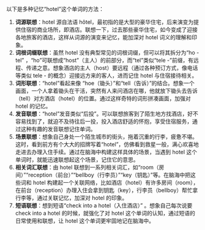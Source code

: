 以下是多种记忆“hotel”这个单词的方法：
1. **词源联想**：hotel 源自法语 hôtel，最初指的是大型的豪华住宅，后来演变为提供住宿的商业场所，即酒店。联想一下，过去那些豪华住宅，如今变成了迎接各地旅客的酒店，这样从词源的演变来记忆，能加深对 hotel 词义的理解和印象。
2. **词根词缀联想**：虽然 hotel 没有典型常见的词根词缀，但可以将其拆分为“ho - tel” ，“ho”可联想成“host”（主人）的前部分，而“tel”类似“tele -”前缀，有远程、传递之意。想象酒店的主人（host）要远程（通过各种预订方式，像电话等类似 tele - 的概念）迎接远方来的客人，进而记住 hotel 与住宿接待相关。
3. **词形联想**：“hotel”看起来像 “hoe（锄头）”和“tell（告诉）”的结合。想象一个画面，一个人拿着锄头在干活，突然有人来问酒店在哪，他就放下锄头去告诉（tell）对方酒店（hotel）的位置。通过这样奇特的词形拼凑画面，加强对 hotel 的记忆。
4. **发音联想**：“hotel”发音类似“后投”。可以联想旅客到了陌生地方找酒店，好不容易找到了，就迫不及待往后一投，投入酒店舒适的怀抱，享受住宿服务，通过这种有趣的发音联想记住单词。
5. **场景联想**：想象自己身处一个陌生城市的街头，拖着沉重的行李，疲惫不堪。这时，看到前方有个大大的招牌写着“hotel”，仿佛看到救星一般，满心欢喜地走进去办理入住手续。通过在脑海中构建这样具体的场景，当遇到 hotel 这个单词时，就能迅速联想起这个场景，记住它的意思。
6. **相关词汇联想**：由 hotel 联想到一系列相关词汇，如“room（房间）”“reception（前台）”“bellboy（行李员）”“key（钥匙）”等。在脑海中把这些词和 hotel 构建起一个关联网络，比如酒店（hotel）有许多房间（room），在前台（reception）办理入住会拿到钥匙（key），行李员（bellboy）帮忙拿行李等，通过关联记忆，加深对 hotel 的印象。
7. **短语联想**：想到短语“check into a hotel（入住酒店）” 。想象自己每次说要 check into a hotel 的时候，就强化了对 hotel 这个单词的认知，通过短语的日常使用和联想，让 hotel 这个单词更牢固地记在脑海中。 